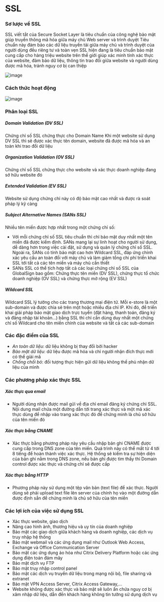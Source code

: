 # SSL
### Sơ lược về SSL
SSL viết tắt của Secure Socket Layer là tiêu chuẩn của công nghệ bảo mật giúp truyền thông mã hóa giữa máy chủ Web server và trình duyệt
Tiêu chuẩn này đảm bảo các dữ liệu truyền tải giữa máy chủ và trình duyệt của người dùng đều riêng tư và toàn vẹn
SSL hiện đang là tiêu chuẩn bảo mật cung cấp cho hàng triệu website trên thế giới giúp xác minh tính xác thực của website, đảm bảo dữ liệu, thông tin trao đổi giữa website và người dùng được mã hóa, tránh nguy cơ bị can thiệp

![image](https://nhanhoa.com/templates/images/ssl/1.png)

### Cách thức hoạt động

![image](https://nhanhoa.com/templates/images/ssl/2.jpg)

### Phân loại SSL
##### Domain Validation (DV SSL)
Chứng chỉ số SSL chứng thực cho Domain Name
Khi một website sử dụng DV SSL thì sẽ được xác thực tên domain, website đã được mã hóa và an toàn khi trao đổi dữ liệu

##### Organization Validation (OV SSL)
Chứng chỉ số SSL chứng thực cho website và xác thực doanh nghiệp đang sở hữu website đó

##### Extended Validation (EV SSL)
Website sử dụng chứng chỉ này có độ bảo mật cao nhất và được rà soát pháp lý kỹ càng

##### Subject Alternative Names (SANs SSL)
Nhiều tên miền được hợp nhất trong một chứng chỉ số:
- Với mỗi chứng chỉ số SSL tiêu chuẩn thì chỉ bảo mật duy nhất một tên miền đã được kiểm định. SANs mang lại sự linh hoạt cho người sử dụng, dễ dàng hơn trong việc cài đặt, sử dụng và quản lý chứng chỉ số SSL. Ngoài ra, SANs có tính bảo mật cao hơn Wildcard SSL, đáp ứng chính xác yêu cầu an toàn đối với máy chủ và làm giảm tổng chi phí triển khai SSL tới tất cả các tên miền và máy chủ cần thiểt
- SANs SSL có thể tích hợp tất cả các loại chứng chỉ số SSL của GlobalSign bao gồm: Chứng thực tên miền (DV SSL), chứng thực tổ chức doanh nghiệp (OV SSL) và chứng thực mở rộng (EV SSL)

##### Wildcard SSL
Wildcard SSL lý tưởng cho các trang thương mai điện tử. Mỗi e-store là một sub-domain và được chia sẻ trên một hoặc nhiều địa chỉ IP. Khi đó, để triển khai giải pháp bảo mật giao dịch trực tuyển (đặt hàng, thanh toán, đăng ký và đăng nhập tài khoản...) bằng SSL thì chỉ cần dùng duy nhất một chứng chỉ số Wildcard cho tên miền chính của website và tất cả các sub-domain

### Các đặc điểm của SSL
- _An toàn dữ liệu_: dữ liệu không bị thay đổi bởi hacker
- _Bảo mật dữ liệu_: dữ liệu được mã hóa và chỉ người nhận đích thực mới có thể giải mã
- _Chống chối bỏ_: đối tượng thực hiện gửi dữ liệu không thể phủ nhận dữ liệu của mình

### Các phương pháp xác thực SSL
##### Xác thực qua email
- Người dùng nhận được mail gửi về địa chỉ email đăng ký chứng chỉ SSL. Nội dung mail chứa một đường dẫn tới trang xác thực và một mã xác thực dùng để nhập vào trang xác thực đó để chứng minh là chủ sở hữu của tên miền đó

##### Xác thực bằng CNAME
- Xác thực bằng phương pháp này yêu cầu nhập bản ghi CNAME được cung cấp trong DNS zone của tên miền. Quá trình này có thể mất từ 4 tới 8 tiếng để hoàn thành việc xác thực. Hệ thống sẽ kiểm tra sự hiện diện của bản ghi nằm trong DNS zone, nếu bản ghi được tìm thấy thì Domain control được xác thực và chứng chỉ sẽ được cấp

##### Xác thực bằng HTTP
- Phương pháp này sử dụng một tệp văn bản (text file) để xác thực. Người dùng sẽ phải upload text file lên server của chính họ vào một đường dẫn được định sẵn để chứng minh là chủ sở hữu của tên miền

### Các lợi ích của việc sử dụng SSL
- Xác thực website, giao dịch
- Nâng cao hình ảnh, thương hiệu và uy tín của doanh nghiệp
- Bảo mật các giao dịch giữa khách hàng và doanh nghiệp, các dịch vụ truy nhập hệ thống
- Bảo mật webmail và các ứng dụng mail như Outlook Web Access, Exchange và Office Communication Server
- Bảo mật các ứng dụng ảo hóa như Citrix Delivery Platform hoặc các ứng dụng điện toán đám mây
- Bảo mật dịch vụ FTP
- Bảo mật truy nhập control panel
- Bảo mật các dịch vụ truyền dữ liệu trong mạng nội bộ, file sharing và extranet
- Bảo mật VPN Access Server, Citrix Access Gateway,...
- Website không được xác thực và bảo mật sẽ luôn ẩn chứa nguy cơ bị xâm nhập dữ liệu, dẫn đến khách hàng không tin tưởng sử dụng dịch vụ